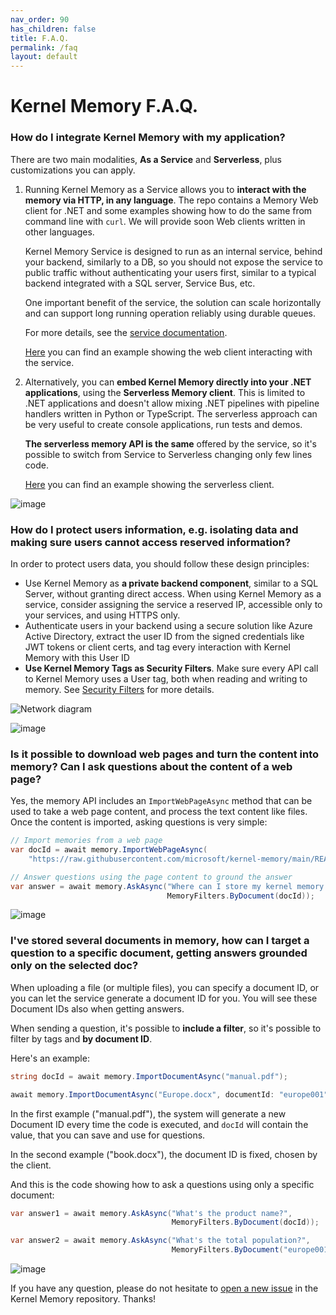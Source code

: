```yaml
---
nav_order: 90
has_children: false
title: F.A.Q.
permalink: /faq
layout: default
---
```

# Kernel Memory F.A.Q.

### How do I integrate Kernel Memory with my application?

There are two main modalities, **As a Service** and **Serverless**, plus
customizations you can apply.

1. Running Kernel Memory as a Service allows you to **interact with the memory
    via HTTP, in any language**. The repo contains a Memory Web client for .NET
    and some examples showing how to do the same from command line with `curl`.
    We will provide soon Web clients written in other languages.
    
    Kernel Memory Service is designed to run as an internal service, behind
    your backend, similarly to a DB, so you should not expose the service to
    public traffic without authenticating your users first, similar to a typical
    backend integrated with a SQL server, Service Bus, etc.

    One important benefit of the service, the solution can scale horizontally
    and can support long running operation reliably using durable queues.

    For more details, see the [service documentation](../dotnet/Service/README.md).

    [Here](../examples/002-dotnet-WebClient/README.md) you can find an example
    showing the web client interacting with the service.

2. Alternatively, you can **embed Kernel Memory directly into your .NET
    applications**, using the **Serverless Memory client**. This is limited to
    .NET applications and doesn't allow mixing .NET pipelines with pipeline
    handlers written in Python or TypeScript. The serverless approach can be
    very useful to create console applications, run tests and demos.
    
    **The serverless memory API is the same** offered by the service, so it's
    possible to switch from Service to Serverless changing only few lines code.

    [Here](../examples/001-dotnet-Serverless/README.md) you can find an example
    showing the serverless client.

![image](https://github.com/microsoft/kernel-memory/assets/371009/83d6487f-75f2-42d9-9ab5-ea6aed65231b)

### How do I protect users information, e.g. isolating data and making sure users cannot access reserved information?

In order to protect users data, you should follow these design principles:

* Use Kernel Memory as **a private backend component**, similar to a SQL
  Server, without granting direct access. When using Kernel Memory as a
  service, consider assigning the service a reserved IP, accessible only to
  your services, and using HTTPS only.
* Authenticate users in your backend using a secure solution like Azure
  Active Directory, extract the user ID from the signed credentials like JWT
  tokens or client certs, and tag every interaction with Kernel Memory with
  this User ID
* **Use Kernel Memory Tags as Security Filters**. Make sure every API call
  to Kernel Memory uses a User tag, both when reading and writing to memory.
  See [Security Filters](SECURITY_FILTERS.md) for more details.

![Network diagram](network.png)

![image](https://github.com/microsoft/kernel-memory/assets/371009/83d6487f-75f2-42d9-9ab5-ea6aed65231b)

### Is it possible to download web pages and turn the content into memory? Can I ask questions about the content of a web page?

Yes, the memory API includes an `ImportWebPageAsync` method that can be used
to take a web page content, and process the text content like files. Once
the content is imported, asking questions is very simple:

```csharp
// Import memories from a web page
var docId = await memory.ImportWebPageAsync(
    "https://raw.githubusercontent.com/microsoft/kernel-memory/main/README.md");

// Answer questions using the page content to ground the answer
var answer = await memory.AskAsync("Where can I store my kernel memory records?",
                                   MemoryFilters.ByDocument(docId));
```

![image](https://github.com/microsoft/kernel-memory/assets/371009/83d6487f-75f2-42d9-9ab5-ea6aed65231b)

### I've stored several documents in memory, how can I target a question to a specific document, getting answers grounded only on the selected doc?

When uploading a file (or multiple files), you can specify a document ID,
or you can let the service generate a document ID for you. You will see these
Document IDs also when getting answers. 

When sending a question, it's possible to **include a filter**, so it's possible
to filter by tags and **by document ID**.

Here's an example:

```csharp
string docId = await memory.ImportDocumentAsync("manual.pdf");

await memory.ImportDocumentAsync("Europe.docx", documentId: "europe001");
```

In the first example ("manual.pdf"), the system will generate a new Document ID
every time the code is executed, and `docId` will contain the value, that you
can save and use for questions.

In the second example ("book.docx"), the document ID is fixed, chosen by the
client.

And this is the code showing how to ask a questions using only a specific
document:

```csharp
var answer1 = await memory.AskAsync("What's the product name?",
                                    MemoryFilters.ByDocument(docId));

var answer2 = await memory.AskAsync("What's the total population?",
                                    MemoryFilters.ByDocument("europe001"));
```

![image](https://github.com/microsoft/kernel-memory/assets/371009/18ea98ee-1210-498d-8513-56abc795ce4d)

If you have any question, please do not hesitate to
[open a new issue](https://github.com/microsoft/kernel-memory/issues/new)
in the Kernel Memory repository. Thanks!